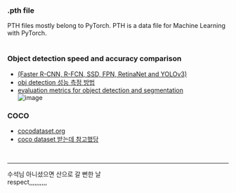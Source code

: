 ### .pth file
PTH files mostly belong to PyTorch. PTH is a data file for Machine Learning with PyTorch.  
<br>

### Object detection speed and accuracy comparison
- [(Faster R-CNN, R-FCN, SSD, FPN, RetinaNet and YOLOv3)](https://jonathan-hui.medium.com/object-detection-speed-and-accuracy-comparison-faster-r-cnn-r-fcn-ssd-and-yolo-5425656ae359)  
- [obj detection 성능 측정 방법](https://hoya012.github.io/blog/Tutorials-of-Object-Detection-Using-Deep-Learning-how-to-measure-performance-of-object-detection/)  
- [evaluation metrics for object detection and segmentation](https://kharshit.github.io/blog/2019/09/20/evaluation-metrics-for-object-detection-and-segmentation)  
![image](https://user-images.githubusercontent.com/50016477/162928943-66d14863-cbb2-45c4-b6ae-32198355894e.png)  

### COCO
- [cocodataset.org](https://cocodataset.org/#download)  
- [coco dataset 받는데 참고했당](https://eehoeskrap.tistory.com/540)  
<br>

---
수석님 아니셨으면 산으로 갈 뻔한 날  
respect,,,,,,,,,,  
